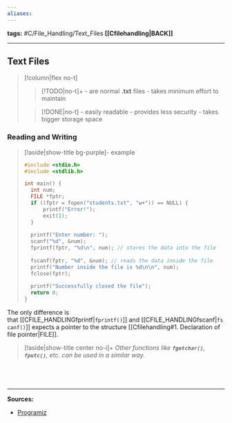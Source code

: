 ```yaml
---
aliases:
---
```

**tags:** #C/File_Handling/Text_Files 
**[[Cfilehandling|BACK]]**

---
## Text Files
>[!column|flex no-t]
>>[!TODO|no-t]+ 
>> \- are normal **.txt** files
>> \- takes minimum effort to maintain
>
>>[!DONE|no-t]
>> \- easily readable
>> \- provides less security
>> \- takes bigger storage space

### Reading and Writing
>[!aside|show-title bg-purple]- example
>```C
> #include <stdio.h>
> #include <stdlib.h>
>
> int main() {
> 	int num;
> 	FILE *fptr;
> 	if ((fptr = fopen("students.txt", "w+")) == NULL) {
> 		printf("Error!");
> 		exit(1);
> 	}
>	
> 	printf("Enter number: ");
> 	scanf("%d", &num);
> 	fprintf(fptr, "%d\n", num); // stores the data into the file
>	
> 	fscanf(fptr, "%d", &num); // reads the data inside the file
> 	printf("Number inside the file is %d\n\n", num);
> 	fclose(fptr);
>	
> 	printf("Successfully closed the file");
> 	return 0;
> }
> ```

The only difference is that [[CFILE_HANDLINGfprintf|`fprintf()`]] and [[CFILE_HANDLINGfscanf|`fscanf()`]] expects a pointer to the structure [[Cfilehandling#1. Declaration of file pointer|FILE]].

>[!aside|show-title center no-i]+ *Other functions like **`fgetchar()`**, **`fputc()`**, etc. can be used in a similar way.*

# 

<br>

---
**Sources:**
- [Programiz](https://www.programiz.com/c-programming/c-file-input-output#:~:text=to%20be%20closed.-,Reading%20and%20writing%20to%20a%20text%20file,-For%20reading%20and)